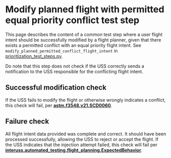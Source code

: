 # Modify planned flight with permitted equal priority conflict test step

This page describes the content of a common test step where a user flight intent should be successfully modified by a
flight planner, given that there exists a permitted conflict with an equal priority flight intent.
See `modify_planned_permitted_conflict_flight_intent` in [prioritization_test_steps.py](prioritization_test_steps.py).

Do note that this step does not check if the USS correctly sends a notification to the USS responsible for the
conflicting flight intent.

## Successful modification check

If the USS fails to modify the flight or otherwise wrongly indicates a conflict, this check will fail, per
**[astm.f3548.v21.SCD0060](../../requirements/astm/f3548/v21.md)**.

## Failure check

All flight intent data provided was complete and correct. It should have been processed successfully, allowing the USS
to reject or accept the flight. If the USS indicates that the injection attempt failed, this check will fail per
**[interuss.automated_testing.flight_planning.ExpectedBehavior](../../requirements/interuss/automated_testing/flight_planning.md)**.
